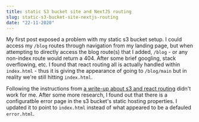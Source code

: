 ```yaml
---
title: static S3 bucket site and NextJS routing
slug: static-s3-bucket-site-nextjs-routing
date: "22-11-2020"
---
```


My first post exposed a problem with my static s3 bucket setup.  I could access my `/blog` routes through navigation from my landing page, but when attempting to directly access the blog route(s) that I added, `/blog` - or any non-index route would return a 404.  After some brief googling, stack overflowing, etc. I found that react routing all is actually handled within `index.html` - thus it is giving the appearance of going to `/blog/main` but in reality we're still hitting `index.html`.

Following the instructions from [a write-up about s3 and react routing](https://medium.com/@xergiodf/react-router-404s-pages-nginx-apache-amazon-s3-93f9b55e21f3) didn't work for me.  After some more research, I found out that there is a configuratble error page in the s3 bucket's static hosting properties.  I updated it to point to `index.html` instead of what appeared to be a defauled `error.html`.
